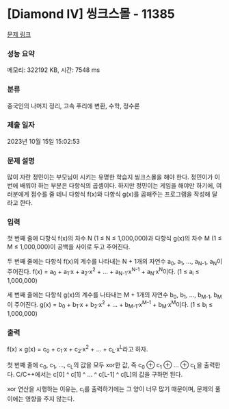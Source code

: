 # [Diamond IV] 씽크스몰 - 11385 

[문제 링크](https://www.acmicpc.net/problem/11385) 

### 성능 요약

메모리: 322192 KB, 시간: 7548 ms

### 분류

중국인의 나머지 정리, 고속 푸리에 변환, 수학, 정수론

### 제출 일자

2023년 10월 15일 15:02:53

### 문제 설명

<p>많이 자란 정민이는 부모님이 시키는 유명한 학습지 씽크스몰을 해야 한다. 정민이가 이번에 배워야 하는 부분은 다항식의 곱셈이다. 하지만 정민이는 게임을 해야만 하기에, 여러분에게 점수를 줄 테니 다항식 f(x)와 다항식 g(x)를 곱해주는 프로그램을 작성해 달라고 한다.</p>

### 입력 

 <p>첫 번째 줄에 다항식 f(x)의 차수 N (1 ≤ N ≤ 1,000,000)과 다항식 g(x)의 차수 M (1 ≤ M ≤ 1,000,000)이 공백을 사이로 두고 주어진다.</p>

<p>두 번째 줄에는 다항식 f(x)의 계수를 나타내는 N + 1개의 자연수 a<sub>0</sub>, a<sub>1</sub>, ..., a<sub>N-1</sub>, a<sub>N</sub>이 주어진다. f(x) = a<sub>0</sub> + a<sub>1</sub>·x + a<sub>2</sub>·x<sup>2</sup> + ... + a<sub>N-1</sub>·x<sup>N-1</sup> + a<sub>N</sub>·x<sup>N</sup>이다. (1 ≤ a<sub>i</sub> ≤ 1,000,000)</p>

<p>세 번째 줄에는 다항식 g(x)의 계수를 나타내는 M + 1개의 자연수 b<sub>0</sub>, b<sub>1</sub>, ..., b<sub>M-1</sub>, b<sub>M</sub>이 주어진다. g(x) = b<sub>0</sub> + b<sub>1</sub>·x + b<sub>2</sub>·x<sup>2</sup> + ... + b<sub>M-1</sub>·x<sup>M-1</sup> + b<sub>M</sub>·x<sup>M</sup>이다. (1 ≤ b<sub>i</sub> ≤ 1,000,000)</p>

### 출력 

 <p>f(x) × g(x) = c<sub>0</sub> + c<sub>1</sub>·x + c<sub>2</sub>·x<sup>2</sup> + ... + c<sub>L</sub>·x<sup>L</sup>라고 하자.</p>

<p>첫 번째 줄에 c<sub>0</sub>, c<sub>1</sub>, ..., c<sub>L</sub>의 값을 모두 xor한 값, 즉 c<sub>0</sub> ⊕ c<sub>1</sub> ⊕ ... ⊕ c<sub>L</sub>을 출력한다. C/C++에서는 c[0] ^ c[1] ^ ... ^ c[L-1] ^ c[L]의 값을 구하면 된다.</p>

<p>xor 연산을 시행하는 이유는, c<sub>i</sub>를 출력하기에는 그 양이 너무 많기 때문이며, 문제의 풀이에는 영향을 주지 않는다.</p>

<p> </p>

